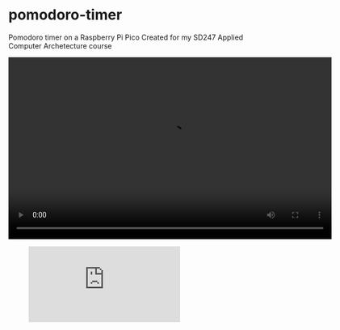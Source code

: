 # pomodoro-timer
Pomodoro timer on a Raspberry Pi Pico
Created for my SD247 Applied Computer Archetecture course


<video width="640" height="360" controls>
  <source src="https://youtu.be/aaNLFztmYck" type="video/mp4">
  Your browser does not support the video tag.
</video>


<figure class="video_container">
  <iframe src="https://www.youtube.com/embed/aaNLFztmYck" frameborder="0" allowfullscreen="true"> </iframe>
</figure>
